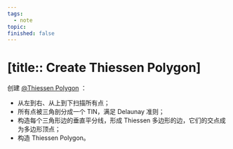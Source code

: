 ```yaml
---
tags:
  - note
topic: 
finished: false
---
```


# [title:: Create Thiessen Polygon]

创建 [@Thiessen Polygon](@thiessenpolygon.md) ：
- 从左到右、从上到下扫描所有点；
- 所有点被三角剖分成一个 TIN，满足 Delaunay 准则；
- 构造每个三角形边的垂直平分线，形成 Thiessen 多边形的边，它们的交点成为多边形顶点；
- 构造 Thiessen Polygon。
